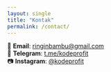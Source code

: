 ```yaml
---
layout: single
title: "Kontak"
permalink: /contact/
---
```


📧 **Email**: ringinbambu@gmail.com  
💬 **Telegram**: [t.me/kodeprofit](https://t.me/kodeprofit)  
📷 **Instagram**: [@kodeprofit](https://instagram.com/kodeprofit)
